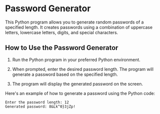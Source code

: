 # Password Generator

This Python program allows you to generate random passwords of a specified length. It creates passwords using a combination of uppercase letters, lowercase letters, digits, and special characters.

## How to Use the Password Generator

1. Run the Python program in your preferred Python environment.

2. When prompted, enter the desired password length. The program will generate a password based on the specified length.

3. The program will display the generated password on the screen.


Here's an example of how to generate a password using the Python code:
```
Enter the password length: 12
Generated password: 8&Lk^0}3jZp!
